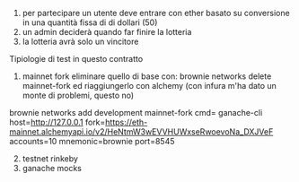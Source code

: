 1. per partecipare un utente deve entrare con ether basato su conversione in una quantità fissa di di dollari (50)
2. un admin deciderà quando far finire la lotteria
3. la lotteria avrà solo un vincitore

Tipiologie di test in questo contratto

1. mainnet fork
eliminare quello di base con: brownie networks delete mainnet-fork
ed riaggiungerlo con alchemy (con infura m'ha dato un monte di problemi, questo no)

brownie networks add development mainnet-fork cmd= ganache-cli host=http://127.0.0.1 fork=https://eth-mainnet.alchemyapi.io/v2/HeNtmW3wEVVHUWxseRwoevoNa_DXJVeF accounts=10 mnemonic=brownie port=8545





2. testnet rinkeby
3. ganache mocks